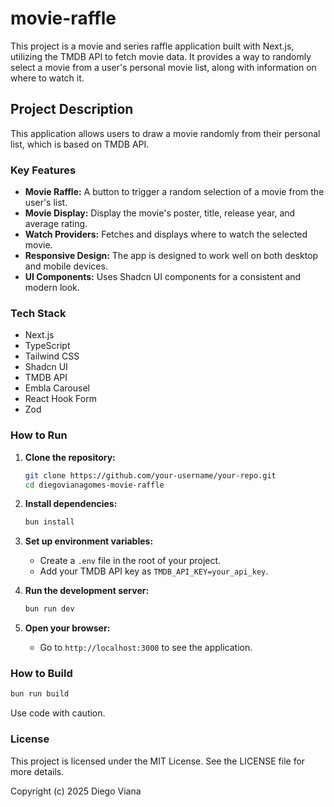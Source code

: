 # movie-raffle

This project is a movie and series raffle application built with Next.js, utilizing the TMDB API to fetch movie data. It provides a way to randomly select a movie from a user's personal movie list, along with information on where to watch it.

## Project Description

This application allows users to draw a movie randomly from their personal list, which is based on TMDB API.

### Key Features

-   **Movie Raffle:** A button to trigger a random selection of a movie from the user's list.
-   **Movie Display:** Display the movie's poster, title, release year, and average rating.
-   **Watch Providers:** Fetches and displays where to watch the selected movie.
-   **Responsive Design:** The app is designed to work well on both desktop and mobile devices.
-   **UI Components:** Uses Shadcn UI components for a consistent and modern look.

### Tech Stack

-   Next.js
-   TypeScript
-   Tailwind CSS
-   Shadcn UI
-   TMDB API
-   Embla Carousel
-   React Hook Form
-   Zod

### How to Run

1.  **Clone the repository:**

    ```bash
    git clone https://github.com/your-username/your-repo.git
    cd diegovianagomes-movie-raffle
    ```

2.  **Install dependencies:**

    ```bash
    bun install
    ```

3.  **Set up environment variables:**
    -   Create a `.env` file in the root of your project.
    -   Add your TMDB API key as `TMDB_API_KEY=your_api_key`.

4.  **Run the development server:**

    ```bash
    bun run dev
    ```

5.  **Open your browser:**
    -   Go to `http://localhost:3000` to see the application.

### How to Build

```bash
bun run build
```
Use code with caution.
### License
This project is licensed under the MIT License. See the LICENSE file for more details.

Copyright (c) 2025 Diego Viana
